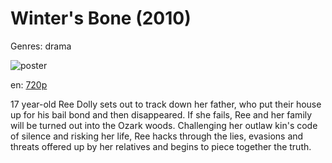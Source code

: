 # Winter's Bone (2010)

Genres: drama

![poster](http://image.tmdb.org/t/p/w500/lUFZr1hEgFbowMHzJhAKx08VMGA.jpg)

en:
  [720p](magnet:?xt=urn:btih:12ACFB46458081835B0DDCCD57E6384B3F109026&tr=udp://glotorrents.pw:6969/announce&tr=udp://tracker.opentrackr.org:1337/announce&tr=udp://torrent.gresille.org:80/announce&tr=udp://tracker.openbittorrent.com:80&tr=udp://tracker.coppersurfer.tk:6969&tr=udp://tracker.leechers-paradise.org:6969&tr=udp://p4p.arenabg.ch:1337&tr=udp://tracker.internetwarriors.net:1337)
  


17 year-old Ree Dolly sets out to track down her father, who put their house up for his bail bond and then disappeared. If she fails, Ree and her family will be turned out into the Ozark woods. Challenging her outlaw kin's code of silence and risking her life, Ree hacks through the lies, evasions and threats offered up by her relatives and begins to piece together the truth.